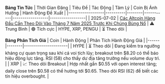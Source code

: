 **Bảng Tin Tức**
| Thời Gian Đăng | Tiêu Đề | Tác Động | Tâm Lý | Coin Bị Ảnh Hưởng | Hành Động Đề Xuất |
|------------------|----------|--------|-----------|------------------|------------------|
| 2025-07-02 | [Các Altcoin Hàng Đầu Cần Theo Dõi Vào Tháng 7 Năm 2025 Trước Khi Chúng Bùng Nổ](https://www.tronweekly.com/top-altcoins-to-watch-in-july-2025-before-they-explode/) | ⚠️ Trung Bình | 🟢 Tích cực | HYPE, XRP, PENGU | ⏳ Theo dõi |

**Bảng Phân Tích Giá**
| Coin | Hành Động | Phân Tích Hành Động Giá |
|------|--------|----------------------|
| HYPE | ⏳ Theo dõi | Đang kiểm tra ngưỡng kháng cự quan trọng sau khi cá voi tích lũy; breakout trên $8.20 có thể báo hiệu động lực tăng. RSI (58) cho thấy dư địa tăng trưởng nếu volume duy trì. |
| XRP | 📈 Theo dõi Breakout | Hợp nhất gần $0.55 với open interest tăng; daily close trên $0.58 có thể hướng tới $0.65. Theo dõi RSI (62) để biết các tín hiệu overbought. |